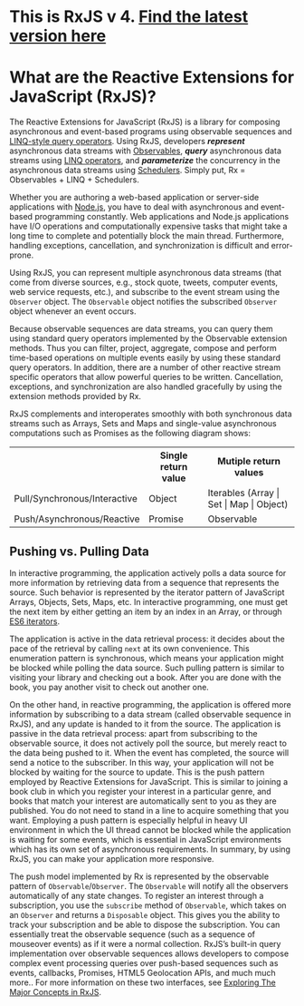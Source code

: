 # This is RxJS v 4. [Find the latest version here](https://github.com/reactivex/rxjs)
# What are the Reactive Extensions for JavaScript (RxJS)? #

The Reactive Extensions for JavaScript (RxJS) is a library for composing asynchronous and event-based programs using observable sequences and [LINQ-style query operators](http://en.wikipedia.org/wiki/LINQ). Using RxJS, developers *__represent__* asynchronous data streams with [Observables](https://github.com/Reactive-Extensions/RxJS/blob/master/doc/api/core/observable.md), *__query__* asynchronous data streams using [LINQ operators](http://msdn.microsoft.com/en-us/library/hh242983.aspx), and *__parameterize__* the concurrency in the asynchronous data streams using [Schedulers](http://msdn.microsoft.com/en-us/library/hh242963.aspx). Simply put, Rx = Observables + LINQ + Schedulers.

Whether you are authoring a web-based application or server-side applications with [Node.js](http://nodejs.org), you have to deal with asynchronous and event-based programming constantly. Web applications and Node.js applications have I/O operations and computationally expensive tasks that might take a long time to complete and potentially block the main thread. Furthermore, handling exceptions, cancellation, and synchronization is difficult and error-prone.

Using RxJS, you can represent multiple asynchronous data streams (that come from diverse sources, e.g., stock quote, tweets, computer events, web service requests, etc.), and subscribe to the event stream using the `Observer` object. The `Observable` object notifies the subscribed `Observer` object whenever an event occurs.

Because observable sequences are data streams, you can query them using standard query operators implemented by the Observable extension methods. Thus you can filter, project, aggregate, compose and perform time-based operations on multiple events easily by using these standard query operators. In addition, there are a number of other reactive stream specific operators that allow powerful queries to be written.  Cancellation, exceptions, and synchronization are also handled gracefully by using the extension methods provided by Rx.

RxJS complements and interoperates smoothly with both synchronous data streams such as Arrays, Sets and Maps and single-value asynchronous computations such as Promises as the following diagram shows:

<table>
   <th></th><th>Single return value</th><th>Mutiple return values</th>
   <tr>
      <td>Pull/Synchronous/Interactive</td>
      <td>Object</td>
      <td>Iterables (Array | Set | Map | Object)</td>
   </tr>
   <tr>
      <td>Push/Asynchronous/Reactive</td>
      <td>Promise</td>
      <td>Observable</td>
   </tr>
</table>

## Pushing vs. Pulling Data ##

In interactive programming, the application actively polls a data source for more information by retrieving data from a sequence that represents the source. Such behavior is represented by the iterator pattern of JavaScript Arrays, Objects, Sets, Maps, etc. In interactive programming, one must get the next item by either getting an item by an index in an Array, or through [ES6 iterators](http://wiki.ecmascript.org/doku.php?id=harmony:iterators).

The application is active in the data retrieval process: it decides about the pace of the retrieval by calling `next` at its own convenience. This enumeration pattern is synchronous, which means your application might be blocked while polling the data source. Such pulling pattern is similar to visiting your library and checking out a book. After you are done with the book, you pay another visit to check out another one.

On the other hand, in reactive programming, the application is offered more information by subscribing to a data stream (called observable sequence in RxJS), and any update is handed to it from the source. The application is passive in the data retrieval process: apart from subscribing to the observable source, it does not actively poll the source, but merely react to the data being pushed to it. When the event has completed, the source will send a notice to the subscriber. In this way, your application will not be blocked by waiting for the source to update.
This is the push pattern employed by Reactive Extensions for JavaScript. This is similar to joining a book club in which you register your interest in a particular genre, and books that match your interest are automatically sent to you as they are published. You do not need to stand in a line to acquire something that you want. Employing a push pattern is especially helpful in heavy UI environment in which the UI thread cannot be blocked while the application is waiting for some events, which is essential in JavaScript environments which has its own set of asynchronous requirements. In summary, by using RxJS, you can make your application more responsive.

The push model implemented by Rx is represented by the observable pattern of `Observable`/`Observer`. The `Observable` will notify all the observers automatically of any state changes. To register an interest through a subscription, you use the `subscribe` method of `Observable`, which takes on an `Observer` and returns a `Disposable` object. This gives you the ability to track your subscription and be able to dispose the subscription. You can essentially treat the observable sequence (such as a sequence of mouseover events) as if it were a normal collection. RxJS’s built-in query implementation over observable sequences allows developers to compose complex event processing queries over push-based sequences such as events, callbacks, Promises,  HTML5 Geolocation APIs, and much much more.. For more information on these two interfaces, see [Exploring The Major Concepts in RxJS](https://github.com/Reactive-Extensions/RxJS/blob/master/doc/gettingstarted/exploring.md).
